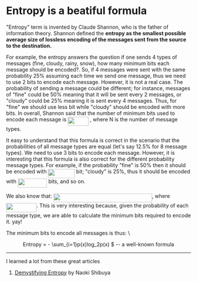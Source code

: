 # Entropy is a beatiful formula 

"Entropy" term is invented by Claude Shannon, who is the father of information theory.
Shannon defined the **entropy as the smallest possible average size of lossless encoding of the messages sent from the source to the destination.**

For example, the entropy answers the question if one sends 4 types of messages (fine, cloudy, rainy, snow), how many minimum bits each message should be encoded?. So, if 4 messages were sent with the same probability 25% assuming each time we send one message, thus we need to use 2 bits to encode each message. However, it is not a real case. The probability of sending a message could be different; for instance, messages of "fine" could be 50% meaning that it will be sent every 2 messages, or "cloudy" could be 25% meaning it is sent every 4 messages. Thus, for "fine" we should use less bit while "cloudy" should be encoded with more bits. In overall, Shannon said that the number of minimum bits used to encode each message is <img src="/tex/35ed3ca340b40e6a05e9546dd69757da.svg?invert_in_darkmode&sanitize=true" align=middle width=56.19684014999999pt height=24.65753399999998pt/> , where N is the number of message types.


It easy to understand that this formula is correct in the scenario that the probabilities of all message types
are equal (let's say 12.5% for 8 message types). We need to use 3 bits to encode each message. However, it is interesting that this formula is also correct for the different probability message types. For example, if the probability "fine" is 50% then it should be encoded with <img src="/tex/29fe1194e11dbaab86181bd3455d9585.svg?invert_in_darkmode&sanitize=true" align=middle width=72.76823565pt height=24.65753399999998pt/> bit; "cloudy" is 25%, thus it should be encoded with <img src="/tex/4452195ef62e364d9ce375405e28c596.svg?invert_in_darkmode&sanitize=true" align=middle width=79.55292014999999pt height=24.65753399999998pt/> bits, and so on.

We also know that:
<img src="/tex/8edf3f2443f66ed8dba77faa12426f10.svg?invert_in_darkmode&sanitize=true" align=middle width=268.97284095pt height=24.65753399999998pt/>, where <img src="/tex/a96ba097f291304219ff756b90ea1b0f.svg?invert_in_darkmode&sanitize=true" align=middle width=82.89378405pt height=24.65753399999998pt/>. This is very interesting because, given the probability of each message type, we are able to calculate the minimum bits required to encode it. yay!

The  minimum bits to encode all messages is thus: \
<p align="center">
  Entropy =  - \sum_{i=1}p(x)log_2p(x) $ -- a well-known formula
</p>


***
I learned a lot from these great articles
1. [Demystifying Entropy](https://towardsdatascience.com/demystifying-entropy-f2c3221e2550) by Naoki Shibuya 


